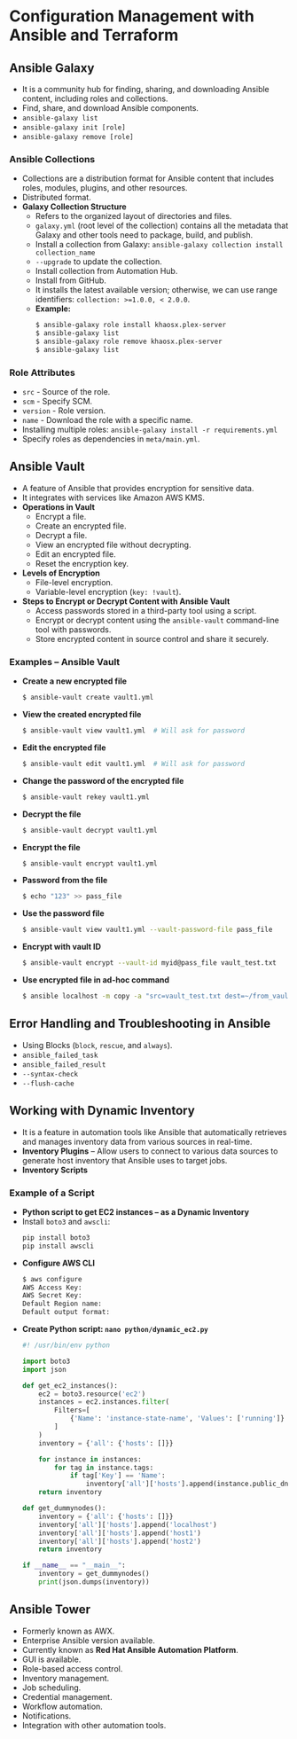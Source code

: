# Configuration Management with Ansible and Terraform

## Ansible Galaxy  

- It is a community hub for finding, sharing, and downloading Ansible content, including roles and collections.  
- Find, share, and download Ansible components.  
- `ansible-galaxy list`  
- `ansible-galaxy init [role]`  
- `ansible-galaxy remove [role]`  

### Ansible Collections  
- Collections are a distribution format for Ansible content that includes roles, modules, plugins, and other resources.  
- Distributed format.  
- **Galaxy Collection Structure**  
  - Refers to the organized layout of directories and files.  
  - `galaxy.yml` (root level of the collection) contains all the metadata that Galaxy and other tools need to package, build, and publish.  
  - Install a collection from Galaxy: `ansible-galaxy collection install collection_name`  
  - `--upgrade` to update the collection.  
  - Install collection from Automation Hub.  
  - Install from GitHub.  
  - It installs the latest available version; otherwise, we can use range identifiers: `collection: >=1.0.0, < 2.0.0`.  
  - **Example:**  
    ```bash
    $ ansible-galaxy role install khaosx.plex-server
    $ ansible-galaxy list
    $ ansible-galaxy role remove khaosx.plex-server
    $ ansible-galaxy list
    ```  

### Role Attributes  
- `src` - Source of the role.  
- `scm` - Specify SCM.  
- `version` - Role version.  
- `name` - Download the role with a specific name.  
- Installing multiple roles: `ansible-galaxy install -r requirements.yml`  
- Specify roles as dependencies in `meta/main.yml`.  

## Ansible Vault  
- A feature of Ansible that provides encryption for sensitive data.  
- It integrates with services like Amazon AWS KMS.  
- **Operations in Vault**  
  - Encrypt a file.  
  - Create an encrypted file.  
  - Decrypt a file.  
  - View an encrypted file without decrypting.  
  - Edit an encrypted file.  
  - Reset the encryption key.  
- **Levels of Encryption**  
  - File-level encryption.  
  - Variable-level encryption (`key: !vault`).  
- **Steps to Encrypt or Decrypt Content with Ansible Vault**  
  - Access passwords stored in a third-party tool using a script.  
  - Encrypt or decrypt content using the `ansible-vault` command-line tool with passwords.  
  - Store encrypted content in source control and share it securely.  

### Examples – Ansible Vault  

- **Create a new encrypted file**  
  ```sh
  $ ansible-vault create vault1.yml
  ```
- **View the created encrypted file**  
  ```bash
  $ ansible-vault view vault1.yml  # Will ask for password
  ```
- **Edit the encrypted file**  
  ```bash
  $ ansible-vault edit vault1.yml  # Will ask for password
  ```
- **Change the password of the encrypted file**  
  ```bash
  $ ansible-vault rekey vault1.yml
  ```
- **Decrypt the file**  
  ```bash
  $ ansible-vault decrypt vault1.yml
  ```
- **Encrypt the file**  
  ```bash
  $ ansible-vault encrypt vault1.yml
  ```
- **Password from the file**  
  ```sh
  $ echo "123" >> pass_file
  ```
- **Use the password file**  
  ```sh
  $ ansible-vault view vault1.yml --vault-password-file pass_file
  ```
- **Encrypt with vault ID**  
  ```sh
  $ ansible-vault encrypt --vault-id myid@pass_file vault_test.txt
  ```
- **Use encrypted file in ad-hoc command**  
  ```sh
  $ ansible localhost -m copy -a "src=vault_test.txt dest=~/from_vault_test.txt" --ask-vault-pass
  ```

## Error Handling and Troubleshooting in Ansible  
- Using Blocks (`block`, `rescue`, and `always`).  
- `ansible_failed_task`  
- `ansible_failed_result`  
- `--syntax-check`  
- `--flush-cache`  

## Working with Dynamic Inventory  
- It is a feature in automation tools like Ansible that automatically retrieves and manages inventory data from various sources in real-time.  
- **Inventory Plugins** – Allow users to connect to various data sources to generate host inventory that Ansible uses to target jobs.  
- **Inventory Scripts**  

### Example of a Script  
- **Python script to get EC2 instances – as a Dynamic Inventory**  
- Install `boto3` and `awscli`:  
  ```bash
  pip install boto3
  pip install awscli
  ```
- **Configure AWS CLI**  
  ```bash
  $ aws configure
  AWS Access Key:
  AWS Secret Key:
  Default Region name:
  Default output format:
  ```
- **Create Python script: `nano python/dynamic_ec2.py`**  
  ```py
  #! /usr/bin/env python

  import boto3
  import json

  def get_ec2_instances():
      ec2 = boto3.resource('ec2')
      instances = ec2.instances.filter(
          Filters=[
              {'Name': 'instance-state-name', 'Values': ['running']}
          ]
      )
      inventory = {'all': {'hosts': []}}

      for instance in instances:
          for tag in instance.tags:
              if tag['Key'] == 'Name':
                  inventory['all']['hosts'].append(instance.public_dns_name)
      return inventory

  def get_dummynodes():
      inventory = {'all': {'hosts': []}}
      inventory['all']['hosts'].append('localhost')
      inventory['all']['hosts'].append('host1')
      inventory['all']['hosts'].append('host2')
      return inventory

  if __name__ == "__main__":
      inventory = get_dummynodes()
      print(json.dumps(inventory))
  ```

## Ansible Tower  
- Formerly known as AWX.  
- Enterprise Ansible version available.  
- Currently known as **Red Hat Ansible Automation Platform**.  
- GUI is available.  
- Role-based access control.  
- Inventory management.  
- Job scheduling.  
- Credential management.  
- Workflow automation.  
- Notifications.  
- Integration with other automation tools.  

